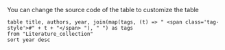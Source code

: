 You can change the source code of the table to customize the table

```dataview
table title, authors, year, join(map(tags, (t) => " <span class='tag-style'>#" + t + "</span> "), " ") as tags
from "Literature_collection"
sort year desc
```



